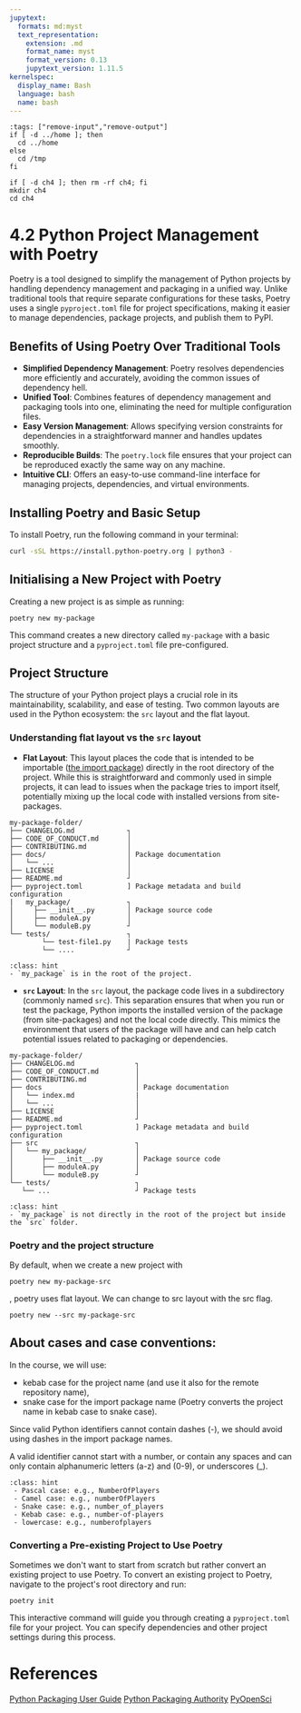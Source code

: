 ```yaml
---
jupytext:
  formats: md:myst
  text_representation:
    extension: .md
    format_name: myst
    format_version: 0.13
    jupytext_version: 1.11.5
kernelspec:
  display_name: Bash
  language: bash
  name: bash
---
```


```{code-cell} bash
:tags: ["remove-input","remove-output"]
if [ -d ../home ]; then
  cd ../home
else
  cd /tmp
fi

if [ -d ch4 ]; then rm -rf ch4; fi
mkdir ch4
cd ch4
```

# 4.2 Python Project Management with Poetry
Poetry is a tool designed to simplify the management of Python projects by handling dependency management and packaging in a unified way. Unlike traditional tools that require separate configurations for these tasks, Poetry uses a single `pyproject.toml` file for project specifications, making it easier to manage dependencies, package projects, and publish them to PyPI.

## Benefits of Using Poetry Over Traditional Tools

- **Simplified Dependency Management**: Poetry resolves dependencies more efficiently and accurately, avoiding the common issues of dependency hell.
- **Unified Tool**: Combines features of dependency management and packaging tools into one, eliminating the need for multiple configuration files.
- **Easy Version Management**: Allows specifying version constraints for dependencies in a straightforward manner and handles updates smoothly.
- **Reproducible Builds**: The `poetry.lock` file ensures that your project can be reproduced exactly the same way on any machine.
- **Intuitive CLI**: Offers an easy-to-use command-line interface for managing projects, dependencies, and virtual environments.

## Installing Poetry and Basic Setup

To install Poetry, run the following command in your terminal:

```bash
curl -sSL https://install.python-poetry.org | python3 -
```

## Initialising a New Project with Poetry

Creating a new project is as simple as running:

```{code-cell} bash
poetry new my-package
```

This command creates a new directory called `my-package` with a basic project structure and a `pyproject.toml` file pre-configured.

## Project Structure

The structure of your Python project plays a crucial role in its maintainability, scalability, and ease of testing. Two common layouts are used in the Python ecosystem: the `src` layout and the flat layout.

### Understanding flat layout vs the `src` layout

- **Flat Layout**: This layout places the code that is intended to be importable ([the import package](https://packaging.python.org/en/latest/discussions/distribution-package-vs-import-package/#distribution-package-vs-import-package)) directly in the root directory of the project. While this is straightforward and commonly used in simple projects, it can lead to issues when the package tries to import itself, potentially mixing up the local code with installed versions from site-packages.

```{code-block} bash
my-package-folder/
├── CHANGELOG.md             ┐
├── CODE_OF_CONDUCT.md       │
├── CONTRIBUTING.md          │
├── docs/                    │ Package documentation
│   └── ...                  │
├── LICENSE                  │
├── README.md                ┘
├── pyproject.toml           ] Package metadata and build configuration
|   my_package/              ┐
│     ├── __init__.py        │ Package source code
│     ├── moduleA.py         │
│     └── moduleB.py         ┘
└── tests/                   ┐
        └── test-file1.py    | Package tests
        └── ....             ┘
```

```{admonition} What to notice
:class: hint 
- `my_package` is in the root of the project. 
```

- **`src` Layout**: In the `src` layout, the package code lives in a subdirectory (commonly named `src`). This separation ensures that when you run or test the package, Python imports the installed version of the package (from site-packages) and not the local code directly. This mimics the environment that users of the package will have and can help catch potential issues related to packaging or dependencies.

```{code-block} bash
my-package-folder/
├── CHANGELOG.md               ┐
├── CODE_OF_CONDUCT.md         │
├── CONTRIBUTING.md            │
├── docs                       │ Package documentation
│   └── index.md               |
│   └── ...                    │
├── LICENSE                    │
├── README.md                  ┘
├── pyproject.toml             ] Package metadata and build configuration
├── src                        ┐
│   └── my_package/            │
│       ├── __init__.py        │ Package source code
│       ├── moduleA.py         │
│       └── moduleB.py         ┘
└── tests/                     ┐
   └── ...                     ┘ Package tests
```

```{admonition} What to notice
:class: hint 
- `my_package` is not directly in the root of the project but inside the `src` folder. 
```

### Poetry and the project structure

By default, when we create a new project with

```{code-block} bash
poetry new my-package-src
```
, poetry uses flat layout. We can change to src layout with the src flag.

```{code-block} bash
poetry new --src my-package-src
```

## About cases and case conventions:
In the course, we will use:
- kebab case for the project name (and use it also for the remote repository name),
- snake case for the import package name (Poetry converts the project name in kebab case to snake case).

Since valid Python identifiers cannot contain dashes (-), we should avoid using dashes in the import package names.

A valid identifier cannot start with a number, or contain any spaces and can only contain alphanumeric letters (a-z) and (0-9), or underscores (_). 

```{admonition} Some relevant cases
:class: hint 
 - Pascal case: e.g., NumberOfPlayers 
 - Camel case: e.g., numberOfPlayers
 - Snake case: e.g., number_of_players
 - Kebab case: e.g., number-of-players
 - lowercase: e.g., numberofplayers
```

### Converting a Pre-existing Project to Use Poetry

Sometimes we don't want to start from scratch but rather convert an existing project to use Poetry. To convert an existing project to Poetry, navigate to the project's root directory and run:

```{code-block} bash
poetry init
```

This interactive command will guide you through creating a `pyproject.toml` file for your project. You can specify dependencies and other project settings during this process.

# References
[Python Packaging User Guide](https://packaging.python.org/en/latest/#)
[Python Packaging Authority](https://www.pypa.io/en/latest/)
[PyOpenSci](https://www.pyopensci.org/python-package-guide/package-structure-code/python-package-structure.html)